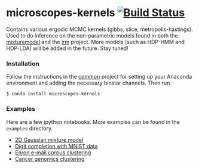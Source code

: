 # microscopes-kernels [![Build Status](https://travis-ci.org/datamicroscopes/kernels.svg?branch=master)](https://travis-ci.org/datamicroscopes/kernels)

Contains various ergodic MCMC kernels (gibbs, slice, metropolis-hastings). Used to do inference on the non-parametric models found in both the [mixturemodel](https://github.com/datamicroscopes/mixturemodel) and the [irm](https://github.com/datamicroscopes/irm) project. More models (such as HDP-HMM and HDP-LDA) will be added in the future. Stay tuned!

### Installation
Follow the instructions in the [common](https://github.com/datamicroscopes/common) project for setting up your Anaconda environment and adding the necessary binstar channels. Then run

    $ conda install microscopes-kernels

### Examples
Here are a few ipython notebooks. More examples can be found in the `examples` directory.

- [2D Gaussian mixture model](http://nbviewer.ipython.org/github/datamicroscopes/kernels/blob/master/examples/gauss2d.ipynb)
- [Digit completion with MNIST data](http://nbviewer.ipython.org/github/datamicroscopes/kernels/blob/master/examples/gauss2d.ipynb)
- [Enron e-mail corpus clustering](http://nbviewer.ipython.org/github/datamicroscopes/kernels/blob/master/examples/enron-email.ipynb)
- [Cancer genomics clustering](http://nbviewer.ipython.org/github/datamicroscopes/kernels/blob/master/examples/golub-cancer.ipynb)

